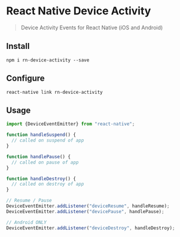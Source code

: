 # React Native Device Activity
> Device Activity Events for React Native (iOS and Android)

## Install

```
npm i rn-device-activity --save
```

## Configure

```
react-native link rn-device-activity
```

## Usage

```js
import {DeviceEventEmitter} from "react-native";

function handleSuspend() {
  // called on suspend of app
}

function handlePause() {
  // called on pause of app
}

function handleDestroy() {
  // called on destroy of app
}

// Resume / Pause
DeviceEventEmitter.addListener("deviceResume", handleResume);
DeviceEventEmitter.addListener("devicePause", handlePause);

// Android ONLY
DeviceEventEmitter.addListener("deviceDestroy", handleDestroy);
```
